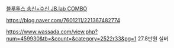 

[블루투스 송신+수신 JB.lab COMBO](https://www.wassada.com/view.php?num=460763&tb=&count=&category=1r07r02r01&pg=1)


https://blog.naver.com/7601211/221367482774

https://www.wassada.com/view.php?num=459930&tb=&count=&category=2522r33&pg=1
27.8만원 실버
